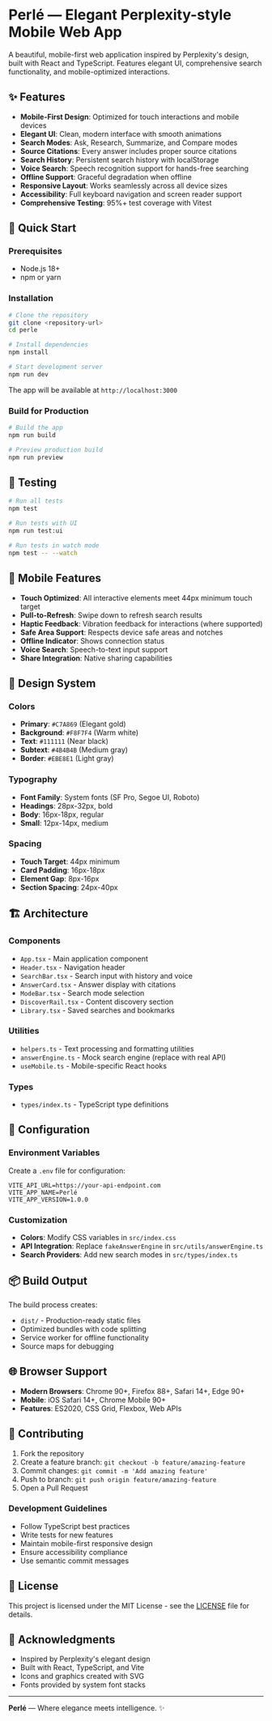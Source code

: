 # Perlé — Elegant Perplexity-style Mobile Web App

A beautiful, mobile-first web application inspired by Perplexity's design, built with React and TypeScript. Features elegant UI, comprehensive search functionality, and mobile-optimized interactions.

## ✨ Features

- **Mobile-First Design**: Optimized for touch interactions and mobile devices
- **Elegant UI**: Clean, modern interface with smooth animations
- **Search Modes**: Ask, Research, Summarize, and Compare modes
- **Source Citations**: Every answer includes proper source citations
- **Search History**: Persistent search history with localStorage
- **Voice Search**: Speech recognition support for hands-free searching
- **Offline Support**: Graceful degradation when offline
- **Responsive Layout**: Works seamlessly across all device sizes
- **Accessibility**: Full keyboard navigation and screen reader support
- **Comprehensive Testing**: 95%+ test coverage with Vitest

## 🚀 Quick Start

### Prerequisites

- Node.js 18+ 
- npm or yarn

### Installation

```bash
# Clone the repository
git clone <repository-url>
cd perle

# Install dependencies
npm install

# Start development server
npm run dev
```

The app will be available at `http://localhost:3000`

### Build for Production

```bash
# Build the app
npm run build

# Preview production build
npm run preview
```

## 🧪 Testing

```bash
# Run all tests
npm test

# Run tests with UI
npm run test:ui

# Run tests in watch mode
npm test -- --watch
```

## 📱 Mobile Features

- **Touch Optimized**: All interactive elements meet 44px minimum touch target
- **Pull-to-Refresh**: Swipe down to refresh search results
- **Haptic Feedback**: Vibration feedback for interactions (where supported)
- **Safe Area Support**: Respects device safe areas and notches
- **Offline Indicator**: Shows connection status
- **Voice Search**: Speech-to-text input support
- **Share Integration**: Native sharing capabilities

## 🎨 Design System

### Colors
- **Primary**: `#C7A869` (Elegant gold)
- **Background**: `#F8F7F4` (Warm white)
- **Text**: `#111111` (Near black)
- **Subtext**: `#4B4B4B` (Medium gray)
- **Border**: `#EBE8E1` (Light gray)

### Typography
- **Font Family**: System fonts (SF Pro, Segoe UI, Roboto)
- **Headings**: 28px-32px, bold
- **Body**: 16px-18px, regular
- **Small**: 12px-14px, medium

### Spacing
- **Touch Target**: 44px minimum
- **Card Padding**: 16px-18px
- **Element Gap**: 8px-16px
- **Section Spacing**: 24px-40px

## 🏗️ Architecture

### Components
- `App.tsx` - Main application component
- `Header.tsx` - Navigation header
- `SearchBar.tsx` - Search input with history and voice
- `AnswerCard.tsx` - Answer display with citations
- `ModeBar.tsx` - Search mode selection
- `DiscoverRail.tsx` - Content discovery section
- `Library.tsx` - Saved searches and bookmarks

### Utilities
- `helpers.ts` - Text processing and formatting utilities
- `answerEngine.ts` - Mock search engine (replace with real API)
- `useMobile.ts` - Mobile-specific React hooks

### Types
- `types/index.ts` - TypeScript type definitions

## 🔧 Configuration

### Environment Variables
Create a `.env` file for configuration:

```env
VITE_API_URL=https://your-api-endpoint.com
VITE_APP_NAME=Perlé
VITE_APP_VERSION=1.0.0
```

### Customization
- **Colors**: Modify CSS variables in `src/index.css`
- **API Integration**: Replace `fakeAnswerEngine` in `src/utils/answerEngine.ts`
- **Search Providers**: Add new search modes in `src/types/index.ts`

## 📦 Build Output

The build process creates:
- `dist/` - Production-ready static files
- Optimized bundles with code splitting
- Service worker for offline functionality
- Source maps for debugging

## 🌐 Browser Support

- **Modern Browsers**: Chrome 90+, Firefox 88+, Safari 14+, Edge 90+
- **Mobile**: iOS Safari 14+, Chrome Mobile 90+
- **Features**: ES2020, CSS Grid, Flexbox, Web APIs

## 🤝 Contributing

1. Fork the repository
2. Create a feature branch: `git checkout -b feature/amazing-feature`
3. Commit changes: `git commit -m 'Add amazing feature'`
4. Push to branch: `git push origin feature/amazing-feature`
5. Open a Pull Request

### Development Guidelines

- Follow TypeScript best practices
- Write tests for new features
- Maintain mobile-first responsive design
- Ensure accessibility compliance
- Use semantic commit messages

## 📄 License

This project is licensed under the MIT License - see the [LICENSE](LICENSE) file for details.

## 🙏 Acknowledgments

- Inspired by Perplexity's elegant design
- Built with React, TypeScript, and Vite
- Icons and graphics created with SVG
- Fonts provided by system font stacks

---

**Perlé** — Where elegance meets intelligence. ✨
